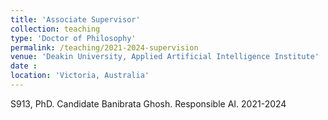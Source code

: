 ```yaml
---
title: 'Associate Supervisor'
collection: teaching
type: 'Doctor of Philosophy'
permalink: /teaching/2021-2024-supervision
venue: 'Deakin University, Applied Artificial Intelligence Institute'
date :
location: 'Victoria, Australia'
---
```

S913, PhD. Candidate Banibrata Ghosh. Responsible AI. 2021-2024
